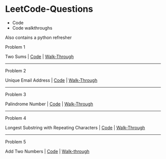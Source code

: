 # LeetCode-Questions

* Code
* Code walkthroughs

Also contains a python refresher

Problem 1

Two Sums | [Code](Code/two_sum.py) | [Walk-Through](PDFs/Two%20Sums.pdf)

<hr>

Problem 2

Unique Email Address | [Code](Code/unique_email_address.py) | [Walk-Through](PDFs/Unique%20Email%20Address.pdf)

<hr>

Problem 3

Palindrome Number | [Code](Code/palindromeNumber.py) | [Walk-Through](PDFs/Palindrome%20Number.pdf)

<hr>

Problem 4

Longest Substring with Repeating Characters | [Code](Code/longest_substring.py) | [Walk-Through](PDFs/Longest%20Substring%20without%20Repeating%20Characters.pdf)

<hr>

Problem 5

Add Two Numbers | [Code](Code/longest_substring.py) | [Walk-through](PDFs/Add%20Two%20Numbers.pdf)
